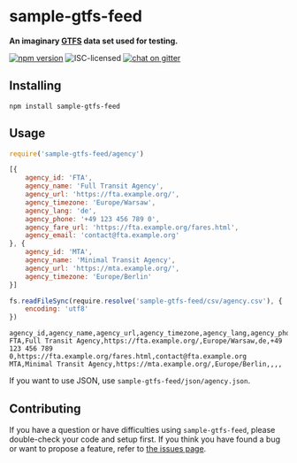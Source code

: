 # sample-gtfs-feed

**An imaginary [GTFS](https://developers.google.com/transit/gtfs/) data set used for testing.**

[![npm version](https://img.shields.io/npm/v/sample-gtfs-feed.svg)](https://www.npmjs.com/package/sample-gtfs-feed)
![ISC-licensed](https://img.shields.io/github/license/public-transport/sample-gtfs-feed.svg)
[![chat on gitter](https://badges.gitter.im/public-transport/Lobby.svg)](https://gitter.im/public-transport/Lobby)


## Installing

```shell
npm install sample-gtfs-feed
```


## Usage

```js
require('sample-gtfs-feed/agency')
```

```js
[{
	agency_id: 'FTA',
	agency_name: 'Full Transit Agency',
	agency_url: 'https://fta.example.org/',
	agency_timezone: 'Europe/Warsaw',
	agency_lang: 'de',
	agency_phone: '+49 123 456 789 0',
	agency_fare_url: 'https://fta.example.org/fares.html',
	agency_email: 'contact@fta.example.org'
}, {
	agency_id: 'MTA',
	agency_name: 'Minimal Transit Agency',
	agency_url: 'https://mta.example.org/',
	agency_timezone: 'Europe/Berlin'
}]
```

```js
fs.readFileSync(require.resolve('sample-gtfs-feed/csv/agency.csv'), {
	encoding: 'utf8'
})
```

```csv
agency_id,agency_name,agency_url,agency_timezone,agency_lang,agency_phone,agency_fare_url,agency_email
FTA,Full Transit Agency,https://fta.example.org/,Europe/Warsaw,de,+49 123 456 789 0,https://fta.example.org/fares.html,contact@fta.example.org
MTA,Minimal Transit Agency,https://mta.example.org/,Europe/Berlin,,,,
```

If you want to use JSON, use `sample-gtfs-feed/json/agency.json`.


## Contributing

If you have a question or have difficulties using `sample-gtfs-feed`, please double-check your code and setup first. If you think you have found a bug or want to propose a feature, refer to [the issues page](https://github.com/public-transport/sample-gtfs-feed/issues).
